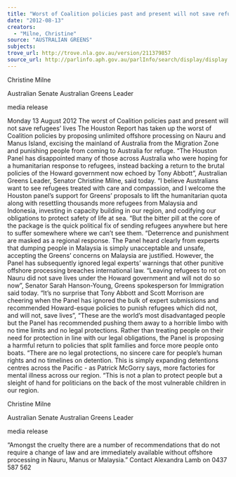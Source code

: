 ```yaml
---
title: "Worst of Coalition policies past and present will not save refugees’ lives"
date: "2012-08-13"
creators:
  - "Milne, Christine"
source: "AUSTRALIAN GREENS"
subjects:
trove_url: http://trove.nla.gov.au/version/211379857
source_url: http://parlinfo.aph.gov.au/parlInfo/search/display/display.w3p;query=Id%3A%22media/pressrel/1847571%22
---
```


 

 

   Christine Milne 

 Australian Senate  Australian Greens Leader 

 media release

  Monday 13 August 2012  The worst of Coalition policies past and present will not save refugees’ lives  The Houston Report has taken up the worst of Coalition policies by proposing unlimited offshore processing on Nauru and Manus Island, excising the mainland of Australia from the Migration Zone and punishing people from coming to Australia for refuge.  “The Houston Panel has disappointed many of those across Australia who were hoping for a humanitarian response to refugees, instead backing a return to the brutal policies of the Howard government now echoed by Tony Abbott”, Australian Greens Leader, Senator Christine Milne, said today.  “I believe Australians want to see refugees treated with care and compassion, and I welcome the Houston panel’s support for Greens’ proposals to lift the humanitarian quota along with resettling thousands more refugees from Malaysia and Indonesia, investing in capacity building in our region, and codifying our obligations to protect safety of life at sea.  “But the bitter pill at the core of the package is the quick political fix of sending refugees anywhere but here to suffer somewhere where we can’t see them.   “Deterrence and punishment are masked as a regional response. The Panel heard clearly from experts that dumping people in Malaysia is simply unacceptable and unsafe, accepting the Greens’ concerns on Malaysia are justified.  However, the Panel has subsequently ignored legal experts’ warnings that other punitive offshore processing breaches international law.  “Leaving refugees to rot on Nauru did not save lives under the Howard government and will not do so now”, Senator Sarah Hanson-Young, Greens spokesperson for Immigration said today.  “It’s no surprise that Tony Abbott and Scott Morrison are cheering when the Panel has ignored the bulk of expert submissions and recommended Howard-esque policies to punish refugees which did not, and will not, save lives”,   “These are the world’s most disadvantaged people but the Panel has recommended pushing them away to a horrible limbo with no time limits and no legal protections. Rather than treating people on their need for protection in line with our legal obligations, the Panel is proposing a harmful return to policies that split families and force more people onto boats.   “There are no legal protections, no sincere care for people’s human rights and no timelines on detention. This is simply expanding detentions centres across the Pacific - as Patrick McGorry says, more factories for mental illness across our region.  “This is not a plan to protect people but a sleight of hand for politicians on the back of the most vulnerable children in our region.  

 

 

   Christine Milne 

 Australian Senate  Australian Greens Leader 

 media release

  “Amongst the cruelty there are a number of recommendations that do not require a change of law and are immediately available without offshore processing in Nauru, Manus or Malaysia.”  Contact Alexandra Lamb on 0437 587 562 

